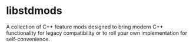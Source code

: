 # libstdmods
A collection of C++ feature mods designed to bring modern C++ functionality for legacy compatibility or to roll your own implementation for self-convenience.
